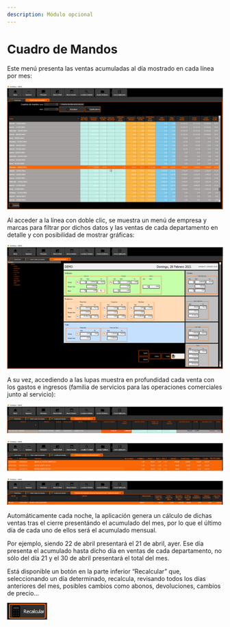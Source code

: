 ```yaml
---
description: Módulo opcional
---
```


# Cuadro de Mandos

Este menú presenta las ventas acumuladas al día mostrado en cada línea por mes:

![](<../.gitbook/assets/imagen (116).png>)

Al acceder a la línea con doble clic, se muestra un menú de empresa y marcas para filtrar por dichos datos y las ventas de cada departamento en detalle y con posibilidad de mostrar gráficas:

![](<../.gitbook/assets/imagen (106).png>)

&#x20;A su vez, accediendo a las lupas muestra en profundidad cada venta con los gastos e ingresos (familia de servicios para las operaciones comerciales junto al servicio):

![Comercial](<../.gitbook/assets/imagen (117).png>)

![Recambios](<../.gitbook/assets/imagen (114).png>)

![](<../.gitbook/assets/imagen (107).png>)

Automáticamente cada noche, la aplicación genera un cálculo de dichas ventas tras el cierre presentándo el acumulado del mes, por lo que el último día de cada uno de ellos será el acumulado mensual.&#x20;

Por ejemplo, siendo 22 de abril presentará el 21 de abril, ayer. Ese día presenta el acumulado hasta dicho día en ventas de cada departamento, no sólo del día 21 y el 30 de abril presentará el total del mes.&#x20;

Está disponible un botón en la parte inferior “Recalcular” que, seleccionando un día determinado, recalcula, revisando todos los días anteriores del mes, posibles cambios como abonos, devoluciones, cambios de precio…

![](<../.gitbook/assets/imagen (111).png>)
